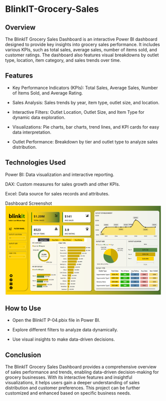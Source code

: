 # BlinkIT-Grocery-Sales

## Overview

The BlinkIT Grocery Sales Dashboard is an interactive Power BI dashboard designed to provide key insights into grocery sales performance. It includes various KPIs, such as total sales, average sales, number of items sold, and customer ratings. The dashboard also features visual breakdowns by outlet type, location, item category, and sales trends over time.

## Features

* Key Performance Indicators (KPIs): Total Sales, Average Sales, Number of Items Sold, and Average Rating.

* Sales Analysis: Sales trends by year, item type, outlet size, and location.

* Interactive Filters: Outlet Location, Outlet Size, and Item Type for dynamic data exploration.

* Visualizations: Pie charts, bar charts, trend lines, and KPI cards for easy data interpretation.

* Outlet Performance: Breakdown by tier and outlet type to analyze sales distribution.

## Technologies Used

Power BI: Data visualization and interactive reporting.

DAX: Custom measures for sales growth and other KPIs.

Excel: Data source for sales records and attributes.

Dashboard Screenshot
![Dashboard Preview](https://github.com/Anurag-kumar-Molankala/BlinkIT-Grocery-Sales-Dashboard/blob/main/BlinkIT%20P-04/BlinkIT%20Dashboard.png)


## How to Use

* Open the BlinkIT P-04.pbix file in Power BI.

* Explore different filters to analyze data dynamically.

* Use visual insights to make data-driven decisions.

## Conclusion

The BlinkIT Grocery Sales Dashboard provides a comprehensive overview of sales performance and trends, enabling data-driven decision-making for grocery businesses. With its interactive features and insightful visualizations, it helps users gain a deeper understanding of sales distribution and customer preferences. This project can be further customized and enhanced based on specific business needs.
